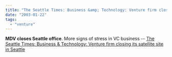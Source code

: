 ```yaml
---
title: "The Seattle Times: Business &amp; Technology: Venture firm closing its satellite site in Seattle"
date: "2003-01-22"
tags: 
  - "venture"
---
```


**MDV closes Seattle office**. More signs of stress in VC business -- [The Seattle Times: Business & Technology: Venture firm closing its satellite site in Seattle](http://seattletimes.nwsource.com/html/businesstechnology/134619670_venture22.html)
